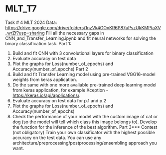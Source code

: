 # MLT_T7
Task # 4 MLT 2024
Data:
https://drive.google.com/drive/folders/1nzVk4GOvKR6P87uPszUkKMPtaXV_wrZf?usp=sharing
Fill all the necessary gaps in CNN_and_Transfer_Learning.ipynb and fit neural networks for solving the binary classification task.
Part 1:
1. Build and fit CNN with 3 convolutional layers for binary classification
2. Evaluate accuracy on test data
3. Plot the graphs for Loss(number_of_epochs) and Accuracy(number_of_epochs)
Part 2
1. Build and fit Transfer Learning model using pre-trained VGG16-model weights from keras application.
2. Do the same with one more avaliable pre-trained deep learning model from keras application, for example Xception - https://keras.io/api/applications/.
2. Evaluate accuracy on test data for p.1 and p.2
3. Plot the graphs for Loss(number_of_epochs) and Accuracy(number_of_epochs)
4. Check the performance of your model with the custom image of cat or dog (so the model will tell which class this image belongs to). Develop the function for the inference of the best algorithm.
Part 3*** Contest 
(not obligatory)
Train your own classificator with the highest possible accuracy on the test data. You can use any architecture/preprocessing/postprocessing/ensembling approach you want.
